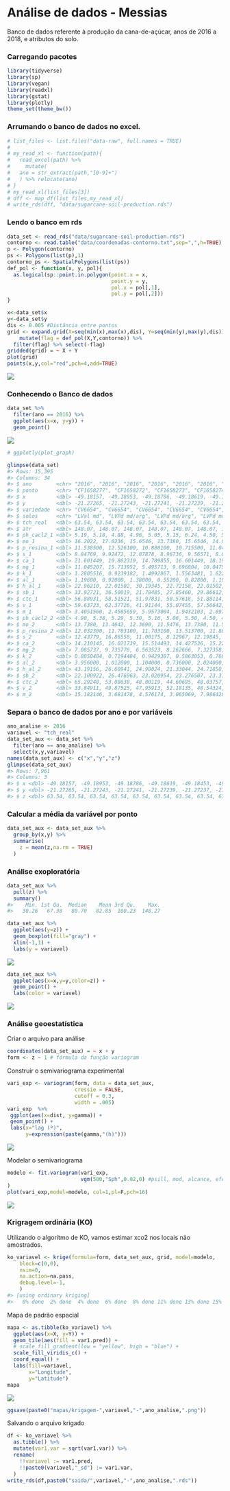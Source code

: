 
<!-- README.md is generated from README.Rmd. Please edit that file -->

# Análise de dados - Messias

Banco de dados referente à produção da cana-de-açúcar, anos de 2016 a
2018, e atributos do solo.

### Carregando pacotes

``` r
library(tidyverse)
library(sp)
library(vegan)
library(readxl)
library(gstat)
library(plotly)
theme_set(theme_bw())
```

### Arrumando o banco de dados no excel.

``` r
# list_files <- list.files("data-raw", full.names = TRUE)
# 
# my_read_xl <- function(path){
#   read_excel(path) %>% 
#     mutate(
#   ano = str_extract(path,"[0-9]+")
#   ) %>% relocate(ano)
# }
# my_read_xl(list_files[3])
# dff <- map_df(list_files,my_read_xl)
# write_rds(dff, "data/sugarcane-soil-production.rds")
```

### Lendo o banco em rds

``` r
data_set <- read_rds("data/sugarcane-soil-production.rds")
contorno <- read.table("data/coordenadas-contorno.txt",sep=",",h=TRUE)
p <- Polygon(contorno)
ps <- Polygons(list(p),1)
contorno_ps <- SpatialPolygons(list(ps))
def_pol <- function(x, y, pol){
  as.logical(sp::point.in.polygon(point.x = x,
                                  point.y = y,
                                  pol.x = pol[,1],
                                  pol.y = pol[,2]))
}
```

``` r
x<-data_set$x
y<-data_set$y
dis <- 0.005 #Distância entre pontos
grid <- expand.grid(X=seq(min(x),max(x),dis), Y=seq(min(y),max(y),dis)) %>% 
    mutate(flag = def_pol(X,Y,contorno)) %>%  
  filter(flag) %>% select(-flag)
gridded(grid) = ~ X + Y
plot(grid) 
points(x,y,col="red",pch=4,add=TRUE)
```

![](README_files/figure-gfm/unnamed-chunk-5-1.png)<!-- -->

### Conhecendo o Banco de dados

``` r
data_set %>% 
  filter(ano == 2016) %>% 
  ggplot(aes(x=x, y=y)) +
  geom_point()
```

![](README_files/figure-gfm/unnamed-chunk-6-1.png)<!-- -->

``` r
# ggplotly(plot_graph)
```

``` r
glimpse(data_set)
#> Rows: 15,395
#> Columns: 34
#> $ ano        <chr> "2016", "2016", "2016", "2016", "2016", "2016", "2016", "20…
#> $ ponto      <chr> "CF1658277", "CF1658272", "CF1658273", "CF1658274", "CF1658…
#> $ x          <dbl> -49.18157, -49.18953, -49.18786, -49.18619, -49.18453, -49.…
#> $ y          <dbl> -21.27265, -21.27243, -21.27241, -21.27239, -21.27237, -21.…
#> $ variedade  <chr> "CV6654", "CV6654", "CV6654", "CV6654", "CV6654", "CV6654",…
#> $ solos      <chr> "LVal md", "LVPd md/arg", "LVPd md/arg", "LVPd md/arg", "LV…
#> $ tch_real   <dbl> 63.54, 63.54, 63.54, 63.54, 63.54, 63.54, 63.54, 63.54, 63.…
#> $ atr        <dbl> 148.07, 148.07, 148.07, 148.07, 148.07, 148.07, 148.07, 148…
#> $ ph_cacl2_1 <dbl> 5.19, 5.18, 4.88, 4.96, 5.05, 5.15, 6.24, 4.50, 5.38, 5.50,…
#> $ mo_1       <dbl> 16.2022, 17.0236, 15.6546, 13.7380, 15.6546, 14.0118, 11.82…
#> $ p_resina_1 <dbl> 11.538500, 12.526100, 10.880100, 10.715500, 11.044700, 11.2…
#> $ s_1        <dbl> 8.84769, 9.92472, 12.07878, 8.96736, 9.56571, 8.01000, 9.80…
#> $ ca_1       <dbl> 21.601449, 19.862319, 14.789855, 16.601449, 18.195652, 19.4…
#> $ mg_1       <dbl> 11.045207, 15.713952, 5.495713, 9.696804, 10.047545, 10.359…
#> $ k_1        <dbl> 1.2805516, 0.9239182, 1.4992867, 1.5563481, 1.6229196, 0.84…
#> $ al_1       <dbl> 1.19600, 0.92000, 1.38000, 0.55200, 0.82800, 1.19600, 0.644…
#> $ h_al_1     <dbl> 22.96210, 22.01502, 30.19345, 22.72158, 22.01502, 19.40179,…
#> $ sb_1       <dbl> 33.92721, 36.50019, 21.78485, 27.85460, 29.86612, 30.63469,…
#> $ ctc_1      <dbl> 56.88931, 58.51521, 51.97831, 50.57618, 51.88114, 50.03647,…
#> $ v_1        <dbl> 59.63723, 62.37726, 41.91144, 55.07455, 57.56642, 61.22471,…
#> $ m_1        <dbl> 3.4051560, 2.4585659, 5.9573004, 1.9432103, 2.6975854, 3.75…
#> $ ph_cacl2_2 <dbl> 4.90, 5.38, 5.29, 5.30, 5.16, 5.06, 5.50, 4.50, 4.79, 4.46,…
#> $ mo_2       <dbl> 13.7380, 13.4642, 12.3690, 11.5476, 13.7380, 11.5476, 11.82…
#> $ p_resina_2 <dbl> 12.032300, 11.703100, 11.703100, 13.513700, 11.867700, 11.8…
#> $ s_2        <dbl> 12.43779, 16.86558, 11.00175, 8.12967, 12.19845, 13.27548, …
#> $ ca_2       <dbl> 14.210145, 16.021739, 15.514493, 14.427536, 15.224638, 14.5…
#> $ mg_2       <dbl> 7.085737, 9.735776, 6.563523, 8.262666, 7.327358, 7.475448,…
#> $ k_2        <dbl> 0.8050404, 0.7194484, 0.9429387, 0.5863053, 0.7669995, 0.67…
#> $ al_2       <dbl> 3.956000, 1.012000, 1.104000, 0.736000, 2.024000, 2.852000,…
#> $ h_al_2     <dbl> 43.19156, 26.60941, 24.98024, 21.33044, 24.71858, 26.33069,…
#> $ sb_2       <dbl> 22.100922, 26.476963, 23.020954, 23.276507, 23.318995, 22.7…
#> $ ctc_2      <dbl> 65.29248, 53.08638, 48.00119, 44.60695, 48.03757, 49.05050,…
#> $ v_2        <dbl> 33.84911, 49.87525, 47.95913, 52.18135, 48.54324, 46.31922,…
#> $ m_2        <dbl> 15.182146, 3.681478, 4.576174, 3.065069, 7.986428, 11.15290…
```

### Separa o banco de dados por ano e por variáveis

``` r
ano_analise <- 2016
variavel <- "tch_real"
data_set_aux <- data_set %>% 
  filter(ano == ano_analise) %>% 
  select(x,y,variavel)
names(data_set_aux) <- c("x","y","z")
glimpse(data_set_aux)
#> Rows: 7,961
#> Columns: 3
#> $ x <dbl> -49.18157, -49.18953, -49.18786, -49.18619, -49.18453, -49.18291, -4…
#> $ y <dbl> -21.27265, -21.27243, -21.27241, -21.27239, -21.27237, -21.27176, -2…
#> $ z <dbl> 63.54, 63.54, 63.54, 63.54, 63.54, 63.54, 63.54, 63.54, 63.54, 63.54…
```

### Calcular a média da variável por ponto

``` r
data_set_aux <- data_set_aux %>% 
  group_by(x,y) %>% 
  summarise(
    z = mean(z,na.rm = TRUE)
  )
```

### Análise exoploratória

``` r
data_set_aux %>% 
  pull(z) %>% 
  summary()
#>    Min. 1st Qu.  Median    Mean 3rd Qu.    Max. 
#>   30.26   67.38   80.70   82.85  100.23  148.27
```

``` r
data_set_aux %>% 
  ggplot(aes(y=z)) +
  geom_boxplot(fill="gray") +
  xlim(-1,1) +
  labs(y = variavel)
```

![](README_files/figure-gfm/unnamed-chunk-11-1.png)<!-- -->

``` r
data_set_aux %>% 
  ggplot(aes(x=x,y=y,color=z)) +
  geom_point() +
  labs(color = variavel)
```

![](README_files/figure-gfm/unnamed-chunk-12-1.png)<!-- -->

### Análise geoestatística

Criar o arquivo para análise

``` r
coordinates(data_set_aux) = ~ x + y  
form <- z ~ 1 # fórmula da função variogram
```

Construir o semivariograma experimental

``` r
vari_exp <- variogram(form, data = data_set_aux,
                      cressie = FALSE,
                      cutoff = 0.3, 
                      width = .005)
vari_exp  %>%  
 ggplot(aes(x=dist, y=gamma)) +
 geom_point() +
 labs(x="lag (º)",
      y=expression(paste(gamma,"(h)")))
```

![](README_files/figure-gfm/unnamed-chunk-14-1.png)<!-- -->

Modelar o semivariograma

``` r
modelo <- fit.variogram(vari_exp,
                        vgm(500,"Sph",0.02,0) #psill, mod, alcance, efeito pepita
)
plot(vari_exp,model=modelo, col=1,pl=F,pch=16)
```

![](README_files/figure-gfm/unnamed-chunk-15-1.png)<!-- -->

### Krigragem ordinária (KO)

Utilizando o algorítmo de KO, vamos estimar xco2 nos locais não
amostrados.

``` r
ko_variavel <- krige(formula=form, data_set_aux, grid, model=modelo, 
    block=c(0,0),
    nsim=0,
    na.action=na.pass,
    debug.level=-1,  
    )
#> [using ordinary kriging]
#>   0% done  2% done  4% done  6% done  8% done 11% done 13% done 15% done 17% done 19% done 22% done 24% done 26% done 28% done 30% done 32% done 34% done 36% done 39% done 41% done 43% done 45% done 47% done 50% done 52% done 55% done 57% done 60% done 62% done 64% done 67% done 69% done 71% done 73% done 75% done 77% done 79% done 81% done 83% done 85% done 87% done 89% done 91% done 93% done 95% done 97% done 99% done100% done
```

Mapa de padrão espacial

``` r
mapa <- as.tibble(ko_variavel) %>% 
  ggplot(aes(x=X, y=Y)) + 
  geom_tile(aes(fill = var1.pred)) +
  # scale_fill_gradient(low = "yellow", high = "blue") + 
  scale_fill_viridis_c() +
  coord_equal() + 
  labs(fill=variavel,
       x="Longitude",
       y="Latitude")
mapa
```

![](README_files/figure-gfm/unnamed-chunk-17-1.png)<!-- -->

``` r
ggsave(paste0("mapas/krigagem-",variavel,"-",ano_analise,".png"))
```

Salvando o arquivo krigado

``` r
df <- ko_variavel %>% 
  as.tibble() %>% 
  mutate(var1.var = sqrt(var1.var)) %>% 
  rename(
    !!variavel := var1.pred,
    !!paste0(variavel,"_sd") := var1.var,
  )
write_rds(df,paste0("saida/",variavel,"-",ano_analise,".rds"))
```
